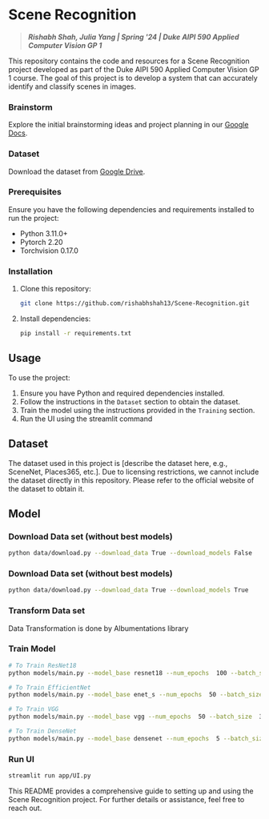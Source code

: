 # Scene Recognition

> _**Rishabh Shah, Julia Yang | Spring '24 | Duke AIPI 590 Applied Computer Vision GP 1**_

This repository contains the code and resources for a Scene Recognition project developed as part of the Duke AIPI 590 Applied Computer Vision GP 1 course. The goal of this project is to develop a system that can accurately identify and classify scenes in images.

### Brainstorm
Explore the initial brainstorming ideas and project planning in our [Google Docs](https://docs.google.com/document/d/12n1ngQg6Nj7vv5hHjfODlDoo-6Alx9YLy7klJtDVxzg/edit).

### Dataset
Download the dataset from [Google Drive](https://drive.google.com/file/d/112pPeJoWmyWjEvpB-AoDWpGp7UGS3QQf/view?usp=sharing).

### Prerequisites

Ensure you have the following dependencies and requirements installed to run the project:

- Python 3.11.0+
- Pytorch 2.20
- Torchvision 0.17.0

### Installation

1. Clone this repository:
    ```bash
    git clone https://github.com/rishabhshah13/Scene-Recognition.git
    ```

2. Install dependencies:
    ```bash
    pip install -r requirements.txt
    ```

## Usage

To use the project:

1. Ensure you have Python and required dependencies installed.
2. Follow the instructions in the `Dataset` section to obtain the dataset.
3. Train the model using the instructions provided in the `Training` section.
4. Run the UI using the streamlit command

## Dataset

The dataset used in this project is [describe the dataset here, e.g., SceneNet, Places365, etc.]. Due to licensing restrictions, we cannot include the dataset directly in this repository. Please refer to the official website of the dataset to obtain it.

## Model


### Download Data set (without best models)
```bash
python data/download.py --download_data True --download_models False
```

### Download Data set (without best models)
```bash
python data/download.py --download_data True --download_models True
```


### Transform Data set

Data Transformation is done by Albumentations library

### Train Model
```bash
# To Train ResNet18
python models/main.py --model_base resnet18 --num_epochs  100 --batch_size  32 --learning_rate  0.001 --random_seed  42 --use_split --save_checkpoints 1,3 --use_albumentations True --opt adam

# To Train EfficientNet
python models/main.py --model_base enet_s --num_epochs  50 --batch_size  32 --learning_rate  0.001 --random_seed  42 --use_split --save_checkpoints  1,2,3 --use_albumentations True --opt adam

# To Train VGG
python models/main.py --model_base vgg --num_epochs  50 --batch_size  32 --learning_rate  0.001 --random_seed  42 --use_split --save_checkpoints  1,2,3 --use_albumentations False --opt adam

# To Train DenseNet
python models/main.py --model_base densenet --num_epochs  5 --batch_size  32 --learning_rate  0.001 --random_seed  42 --use_split --save_checkpoints 1,3 --use_albumentations True --opt sgd
```

### Run UI
```bash
streamlit run app/UI.py
```

This README provides a comprehensive guide to setting up and using the Scene Recognition project. For further details or assistance, feel free to reach out.

